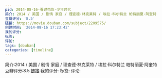 ```yaml
---
pid: 2014-08-16-看过电影-少年时代
简介: 2014 / 美国 / 剧情 家庭 / 理查德·林克莱特 / 埃拉·科尔特兰 帕特丽夏·阿奎特
豆瓣评分: '8.5'
链接: https://movie.douban.com/subject/2209575/
创建时间: '2014-08-16 17:23:42'
我的评分:
标签:
评论:
tags: [douban]
categories: [timeline]
---
```

简介:2014 / 美国 / 剧情 家庭 / 理查德·林克莱特 / 埃拉·科尔特兰 帕特丽夏·阿奎特
豆瓣评分:8.5
[链接](https://movie.douban.com/subject/2209575/)
我的评分:
标签:
评论:
